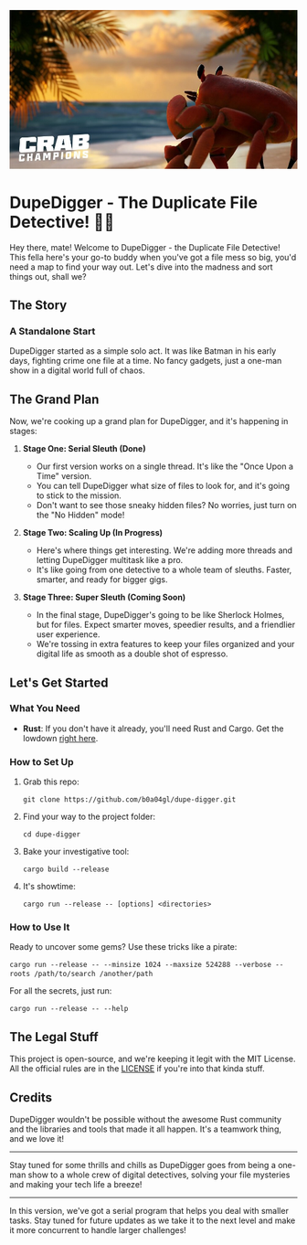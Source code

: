 <p align="center">
  <img src="image-1.png" alt="DupeDigger Logo">
</p>

# DupeDigger - The Duplicate File Detective! 🕵️‍♀️

Hey there, mate! Welcome to DupeDigger - the Duplicate File Detective! This fella here's your go-to buddy when you've got a file mess so big, you'd need a map to find your way out. Let's dive into the madness and sort things out, shall we?

## The Story

### A Standalone Start

DupeDigger started as a simple solo act. It was like Batman in his early days, fighting crime one file at a time. No fancy gadgets, just a one-man show in a digital world full of chaos. 

## The Grand Plan

Now, we're cooking up a grand plan for DupeDigger, and it's happening in stages:

1. **Stage One: Serial Sleuth (Done)**

   - Our first version works on a single thread. It's like the "Once Upon a Time" version.
   - You can tell DupeDigger what size of files to look for, and it's going to stick to the mission.
   - Don't want to see those sneaky hidden files? No worries, just turn on the "No Hidden" mode!

2. **Stage Two: Scaling Up (In Progress)**

   - Here's where things get interesting. We're adding more threads and letting DupeDigger multitask like a pro.
   - It's like going from one detective to a whole team of sleuths. Faster, smarter, and ready for bigger gigs.

3. **Stage Three: Super Sleuth (Coming Soon)**

   - In the final stage, DupeDigger's going to be like Sherlock Holmes, but for files. Expect smarter moves, speedier results, and a friendlier user experience.
   - We're tossing in extra features to keep your files organized and your digital life as smooth as a double shot of espresso.

## Let's Get Started

### What You Need

- **Rust**: If you don't have it already, you'll need Rust and Cargo. Get the lowdown [right here](https://www.rust-lang.org/tools/install).

### How to Set Up

1. Grab this repo:

   ```shell
   git clone https://github.com/b0a04gl/dupe-digger.git
   ```

2. Find your way to the project folder:

   ```shell
   cd dupe-digger
   ```

3. Bake your investigative tool:

   ```shell
   cargo build --release
   ```

4. It's showtime:

   ```shell
   cargo run --release -- [options] <directories>
   ```

### How to Use It

Ready to uncover some gems? Use these tricks like a pirate:

```shell
cargo run --release -- --minsize 1024 --maxsize 524288 --verbose --roots /path/to/search /another/path
```

For all the secrets, just run:

```shell
cargo run --release -- --help
```

## The Legal Stuff

This project is open-source, and we're keeping it legit with the MIT License. All the official rules are in the [LICENSE](LICENSE) if you're into that kinda stuff.

## Credits

DupeDigger wouldn't be possible without the awesome Rust community and the libraries and tools that made it all happen. It's a teamwork thing, and we love it!

---

Stay tuned for some thrills and chills as DupeDigger goes from being a one-man show to a whole crew of digital detectives, solving your file mysteries and making your tech life a breeze!

---

In this version, we've got a serial program that helps you deal with smaller tasks. Stay tuned for future updates as we take it to the next level and make it more concurrent to handle larger challenges!

